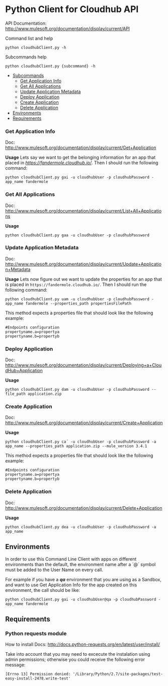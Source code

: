 # Python Client for Cloudhub API

API Documentation: http://www.mulesoft.org/documentation/display/current/API

Command list and help  
```
python cloudhubClient.py -h
```

Subcommands help
```
python cloudhubClient.py {subcommand} -h
```

+ [Subcommands](#getapplicationinfo)
    * [Get Application Info](#getapplicationinfo)
    * [Get All Applications](#getallapplications)
    * [Update Application Metadata](#updateapplicationmetadata)
    * [Deploy Application](#deployapplication)
    * [Create Application](#createapplication)
    * [Delete Application](#deleteapplication)
+ [Environments](#environments)
+ [Requirements](#requirements)

### Get Application Info <a name="getapplicationinfo"/>

Doc: http://www.mulesoft.org/documentation/display/current/Get+Application

**Usage** 
Lets say we want to get the belonging information for an app that placed in *https://fandermole.cloudhub.io/*. Then I should run the following command:
```
python cloudhubClient.py gai -u cloudhubUser -p cloudhubPassword -app_name fandermole
```

### Get All Applications <a name="getallapplications"/>

Doc: http://www.mulesoft.org/documentation/display/current/List+All+Applications

**Usage** 
```
python cloudhubClient.py gaa -u cloudhubUser -p cloudhubPassword
```

### Update Application Metadata <a name="updateapplicationmetadata"/>

Doc: http://www.mulesoft.org/documentation/display/current/Update+Application+Metadata

**Usage** 
Lets now figure out we want to update the properties for an app that is placed in ```https://fandermole.cloudhub.io/```. Then I should run the following command:
```
python cloudhubClient.py uam -u cloudhubUser -p cloudhubPassword -app_name fandermole --properties_path propertiesFilePath
```

This method expects a properties file that should look like the following example:
```
#Endpoints configuration
propertyname.a=propertya
propertyname.b=propertyb
```
### Deploy Application <a name="deployapplication"/>

Doc: http://www.mulesoft.org/documentation/display/current/Deploying+a+CloudHub+Application

**Usage** 
```
python cloudhubClient.py dam -u cloudhubUser -p cloudhubPassword --file_path application.zip
```

### Create Application <a name="createapplication"/>

Doc: http://www.mulesoft.org/documentation/display/current/Create+Application

**Usage** 
```
python cloudhubClient.py ca´ -u cloudhubUser -p cloudhubPassword -a app_name --properties_path application.zip --mule_version 3.4.1
```

This method expects a properties file that should look like the following example:
```
#Endpoints configuration
propertyname.a=propertya
propertyname.b=propertyb
```

### Delete Application <a name="deleteapplication"/>

Doc: http://www.mulesoft.org/documentation/display/current/Delete+Application

**Usage** 
```
python cloudhubClient.py dea -u cloudhubUser -p cloudhubPassword -a app_name
```

## Environments <a name="environments"/>

In order to use this Command Line Client with apps on different environments than the default, the environment name after a ´@´ symbol must be added to the User Name on every call.

For example if you have a ***qa*** environment that you are using as a Sandbox, and want to use Get Application Info for the app created on this environment, the call should be like:

```
python cloudhubClient.py gai -u cloudhubUser@qa -p cloudhubPassword -app_name fandermole
```


## Requirements <a name="requirements"/>

### Python requests module

How to install Docs: http://docs.python-requests.org/en/latest/user/install/  

Take into account that you may need to excecute the instalation using admin permissions; otherwise you could receive the following error message:
```
[Errno 13] Permission denied: '/Library/Python/2.7/site-packages/test-easy-install-2478.write-test'
```

